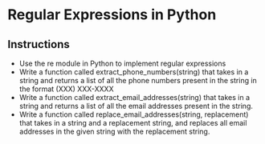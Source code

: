 # Regular Expressions in Python

## Instructions
 <ul>
   <li>Use the re module in Python to implement regular expressions</li>
   <li>Write a function called extract_phone_numbers(string) that takes in a string and returns a list of all the phone numbers present in the string in the format (XXX) XXX-XXXX</li>
   <li>Write a function called extract_email_addresses(string) that takes in a string and returns a list of all the email addresses present in the string.</li>
   <li>Write a function called replace_email_addresses(string, replacement) that takes in a string and a replacement string, and replaces all email addresses in the given string with the replacement string.</li>
 </ul>
